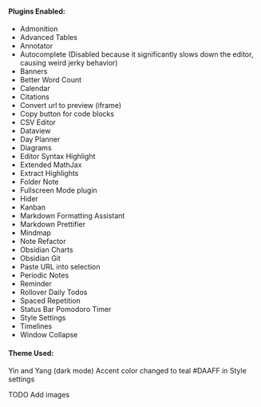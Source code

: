 #### Plugins Enabled:

- Admonition
- Advanced Tables
- Annotator
- Autocomplete (Disabled because it significantly slows down the editor, causing weird jerky behavior)
- Banners
- Better Word Count
- Calendar
- Citations
- Convert url to preview (iframe)
- Copy button for code blocks
- CSV Editor
- Dataview
- Day Planner
- Diagrams
- Editor Syntax Highlight
- Extended MathJax
- Extract Highlights
- Folder Note
- Fullscreen Mode plugin
- Hider
- Kanban
- Markdown Formatting Assistant
- Markdown Prettifier
- Mindmap
- Note Refactor
- Obsidian Charts
- Obsidian Git
- Paste URL into selection
- Periodic Notes
- Reminder
- Rollover Daily Todos
- Spaced Repetition
- Status Bar Pomodoro Timer
- Style Settings
- Timelines
- Window Collapse

#### Theme Used:

Yin and Yang (dark mode)
Accent color changed to teal #DAAFF in Style settings

TODO
Add images
